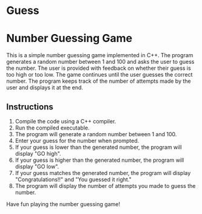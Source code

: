 # Guess

# Number Guessing Game

This is a simple number guessing game implemented in C++. The program generates a random number between 1 and 100 and asks the user to guess the number. The user is provided with feedback on whether their guess is too high or too low. The game continues until the user guesses the correct number. The program keeps track of the number of attempts made by the user and displays it at the end.

## Instructions

1. Compile the code using a C++ compiler.
2. Run the compiled executable.
3. The program will generate a random number between 1 and 100.
4. Enter your guess for the number when prompted.
5. If your guess is lower than the generated number, the program will display "GO high".
6. If your guess is higher than the generated number, the program will display "GO low".
7. If your guess matches the generated number, the program will display "Congratulations!!" and "You guessed it right."
8. The program will display the number of attempts you made to guess the number.

Have fun playing the number guessing game!
